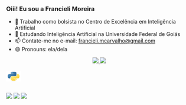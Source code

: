 ### Oiii! Eu sou a Francieli Moreira

- 🔭 Trabalho como bolsista no Centro de Excelência em Inteligência Artificial
- 🌱 Estudando Inteligência Artificial na Universidade Federal de Goiás
- 📫 Contate-me no e-mail: francieli.mcarvalho@gmail.com
- 😄 Pronouns: ela/dela

<div align="center">
  <a href="https://github.com/francielimoreira">
  <img height="160em" src="https://github-readme-stats.vercel.app/api?username=francielimoreira&show_icons=true&theme=dracula&include_all_commits=true&count_private=true"/>
  <img height="1600em" src="https://github-readme-stats.vercel.app/api/top-langs/?username=francielimoreira&layout=compact&langs_count=7&theme=dracula"/>
</div>
  
  <div style="display: inline_block"><br>
  <img align="center" alt="Rafa-Python" height="30" width="40" src="https://raw.githubusercontent.com/devicons/devicon/master/icons/python/python-original.svg">
</div>
  
  ##
  
 <div>
  <a href="https://www.instagram.com/francielimoreira_/" target="_blank"><img src="https://img.shields.io/badge/-Instagram-%23E4405F?style=for-the-badge&logo=instagram&logoColor=white" target="_blank"></a>
  <a href = "mailto:francieli.mcarvalho@gmail.com"><img src="https://img.shields.io/badge/-Gmail-%23333?style=for-the-badge&logo=gmail&logoColor=white" target="_blank"></a>
  <a href="https://www.linkedin.com/in/francielidecarvalho/" target="_blank"><img src="https://img.shields.io/badge/-LinkedIn-%230077B5?style=for-the-badge&logo=linkedin&logoColor=white" target="_blank"></a> 
</div>
